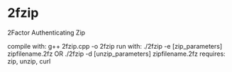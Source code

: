 2fzip
=====

2Factor Authenticating Zip

compile with: g++ 2fzip.cpp -o 2fzip
run with: ./2fzip -e <password> [zip_parameters] zipfilename.2fz <list files>
  OR
          ./2fzip -d <password> [unzip_parameters] zipfilename.2fz
requires: zip, unzip, curl
